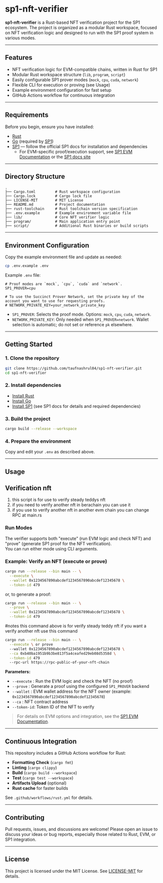 # sp1-nft-verifier

**sp1-nft-verifier** is a Rust-based NFT verification project for the SP1 ecosystem. The project is organized as a modular Rust workspace, focused on NFT verification logic and designed to run with the SP1 proof system in various modes.

---

## Features

- NFT verification logic for EVM-compatible chains, written in Rust for SP1
- Modular Rust workspace structure (`lib`, `program`, `script`)
- Easily configurable SP1 prover modes (`mock`, `cpu`, `cuda`, `network`)
- Flexible CLI for execution or proving (see Usage)
- Example environment configuration for fast setup
- GitHub Actions workflow for continuous integration

---

## Requirements

Before you begin, ensure you have installed:

- [Rust](https://www.rust-lang.org/tools/install)
- [Go](https://go.dev/doc/install) (required by [SP1](https://github.com/succinctlabs/sp1))
- [SP1](https://github.com/succinctlabs/sp1) — follow the official SP1 docs for installation and dependencies  
  - For EVM-specific proof/execution support, see [SP1 EVM Documentation](https://github.com/succinctlabs/sp1/blob/main/docs/evm.md) or the [SP1 docs site](https://docs.succinct.xyz/docs/sp1/evm/overview)

---

## Directory Structure

```
.
├── Cargo.toml         # Rust workspace configuration
├── Cargo.lock         # Cargo lock file
├── LICENSE-MIT        # MIT License
├── README.md          # Project documentation
├── rust-toolchain     # Rust toolchain version specification
├── .env.example       # Example environment variable file
├── lib/               # Core NFT verifier logic
├── program/           # Main application entry point
├── script/            # Additional Rust binaries or build scripts
```

---

## Environment Configuration

Copy the example environment file and update as needed:
```bash
cp .env.example .env
```

Example `.env` file:
```
# Proof modes are `mock`, `cpu`, `cuda` and `network`.
SP1_PROVER=cpu

# To use the Succinct Prover Network, set the private key of the account you want to use for requesting proofs.
# NETWORK_PRIVATE_KEY=your_network_private_key
```

- `SP1_PROVER`: Selects the proof mode. Options: `mock`, `cpu`, `cuda`, `network`.
- `NETWORK_PRIVATE_KEY`: Only needed when `SP1_PROVER=network`. Wallet selection is automatic; do not set or reference `pk` elsewhere.

---

## Getting Started

### 1. Clone the repository

```bash
git clone https://github.com/taufnashrul04/sp1-nft-verifier.git
cd sp1-nft-verifier
```

### 2. Install dependencies

- [Install Rust](https://www.rust-lang.org/tools/install)
- [Install Go](https://go.dev/doc/install)
- [Install SP1](https://github.com/succinctlabs/sp1) (see SP1 docs for details and required dependencies)

### 3. Build the project

```bash
cargo build --release --workspace
```

### 4. Prepare the environment

Copy and edit your `.env` as described above.

---

## Usage

## Verification nft
1. this script is for use to verify steady teddys nft
2. if you need to verify another nft in berachain you can use it
3. if you use to verify another nft in another evm chain you can change RPC at main.rs

### Run Modes

The verifier supports both "execute" (run EVM logic and check NFT) and "prove" (generate SP1 proof for the NFT verification).  
You can run either mode using CLI arguments.

### Example: Verify an NFT (execute or prove)

```bash
cargo run --release --bin main -- \
  --execute \
  --wallet 0x1234567890abcdef1234567890abcdef12345678 \
  --token-id 479
```

or, to generate a proof:

```bash
cargo run --release --bin main -- \
  --prove \
  --wallet 0x1234567890abcdef1234567890abcdef12345678 \
  --token-id 479
```
#notes
this command above is for verify steady teddy nft
if you want a verify another nft use this command
```bash
cargo run --release --bin main -- \
  --execute \ or prove
  --wallet 0x1234567890abcdef1234567890abcdef12345678 \
  --ca 0xb40ba1951b9b3be813f5a4ceafed29eb08d5358d \
  --token-id 479
  --rpc-url https://rpc-public-of-your-nft-chain
```

**Parameters:**
- `--execute` : Run the EVM logic and check the NFT (no proof)
- `--prove`   : Generate a proof using the configured `SP1_PROVER` backend
- `--wallet`  : EVM wallet address for the NFT owner (example: `0x1234567890abcdef1234567890abcdef12345678`)
- `--ca`      : NFT contract address
- `--token-id`: Token ID of the NFT to verify

> For details on EVM options and integration, see the [SP1 EVM Documentation](https://docs.succinct.xyz/docs/sp1/evm/overview).

---

## Continuous Integration

This repository includes a GitHub Actions workflow for Rust:

- **Formatting Check** (`cargo fmt`)
- **Linting** (`cargo clippy`)
- **Build** (`cargo build --workspace`)
- **Test** (`cargo test --workspace`)
- **Artifacts Upload** (optional)
- **Rust cache** for faster builds

See `.github/workflows/rust.yml` for details.

---

## Contributing

Pull requests, issues, and discussions are welcome! Please open an issue to discuss your ideas or bug reports, especially those related to Rust, EVM, or SP1 integration.

---

## License

This project is licensed under the MIT License. See [LICENSE-MIT](LICENSE-MIT) for details.
